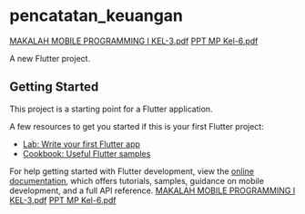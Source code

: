 # pencatatan_keuangan
[MAKALAH MOBILE PROGRAMMING I KEL-3.pdf](https://github.com/user-attachments/files/20865802/MAKALAH.MOBILE.PROGRAMMING.I.KEL-3.pdf)
[PPT MP Kel-6.pdf](https://github.com/user-attachments/files/20865803/PPT.MP.Kel-6.pdf)

A new Flutter project.

## Getting Started

This project is a starting point for a Flutter application.

A few resources to get you started if this is your first Flutter project:

- [Lab: Write your first Flutter app](https://docs.flutter.dev/get-started/codelab)
- [Cookbook: Useful Flutter samples](https://docs.flutter.dev/cookbook)

For help getting started with Flutter development, view the
[online documentation](https://docs.flutter.dev/), which offers tutorials,
samples, guidance on mobile development, and a full API reference.
[MAKALAH MOBILE PROGRAMMING I KEL-3.pdf](https://github.com/user-attachments/files/20865764/MAKALAH.MOBILE.PROGRAMMING.I.KEL-3.pdf)
[PPT MP Kel-6.pdf](https://github.com/user-attachments/files/20865766/PPT.MP.Kel-6.pdf)
